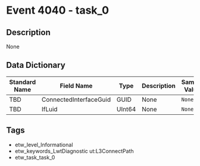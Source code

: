 # Event 4040 - task_0

## Description
None

## Data Dictionary
|Standard Name|Field Name|Type|Description|Sample Value|
|---|---|---|---|---|
|TBD|ConnectedInterfaceGuid|GUID|None|`None`|
|TBD|IfLuid|UInt64|None|`None`|

## Tags
* etw_level_Informational
* etw_keywords_LwtDiagnostic ut:L3ConnectPath
* etw_task_task_0